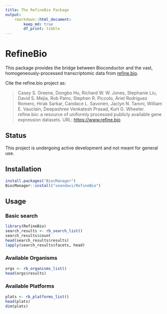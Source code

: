 ```yaml
---
title: The RefineBio Package
output:
    rmarkdown::html_document:
        keep_md: true
        df_print: tibble
---
```



# RefineBio

This package provides the bridge between Bioconductor and the vast, 
homogeneously-processed transcriptomic
data from [refine.bio](https://www.refine.bio).


Cite the refine.bio project as:

> Casey S. Greene, Dongbo Hu, Richard W. W. Jones, Stephanie Liu, David S. Mejia, Rob Patro, Stephen R. Piccolo, Ariel Rodriguez Romero, Hirak Sarkar, Candace L. Savonen, Jaclyn N. Taroni, William E. Vauclain, Deepashree Venkatesh Prasad, Kurt G. Wheeler. refine.bio: a resource of uniformly processed publicly available gene expression datasets. URL: https://www.refine.bio


## Status

This project is undergoing active development and not meant for general use.

## Installation


```r
install.packages("BiocManager")
BiocManager::install("seandavi/RefineBio")
```

## Usage

### Basic search


```r
library(RefineBio)
search_results <- rb_search_list()
search_results$count
head(search_results$results)
lapply(search_results$facets, head)
```

### Available Organisms


```r
orgs <- rb_organisms_list()
head(orgs$results)
```

### Available Platforms


```r
plats <- rb_platforms_list()
head(plats)
dim(plats)
```

